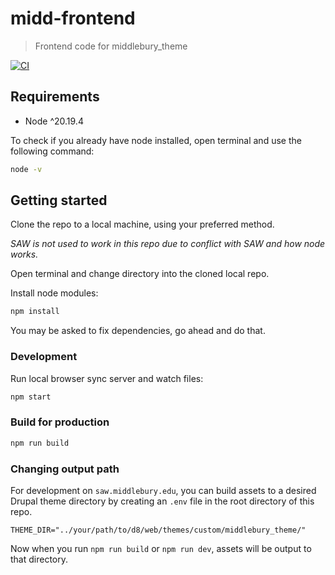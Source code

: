 # midd-frontend

> Frontend code for middlebury_theme

[![CI](https://github.com/middlebury/midd-frontend/actions/workflows/ci.yml/badge.svg?branch=master)](https://github.com/middlebury/midd-frontend/actions/workflows/ci.yml)

## Requirements

- Node ^20.19.4

To check if you already have node installed, open terminal and use the following command:

```bash
node -v
```

## Getting started

Clone the repo to a local machine, using your preferred method.

_SAW is not used to work in this repo due to conflict with SAW and how node works._

Open terminal and change directory into the cloned local repo.

Install node modules:

```bash
npm install
```

You may be asked to fix dependencies, go ahead and do that.

### Development

Run local browser sync server and watch files:

```bash
npm start
```

### Build for production

```bash
npm run build
```

### Changing output path

For development on `saw.middlebury.edu`, you can build assets to a desired Drupal theme directory by creating an `.env` file in the root directory of this repo.

```
THEME_DIR="../your/path/to/d8/web/themes/custom/middlebury_theme/"
```

Now when you run `npm run build` or `npm run dev`, assets will be output to that directory.
